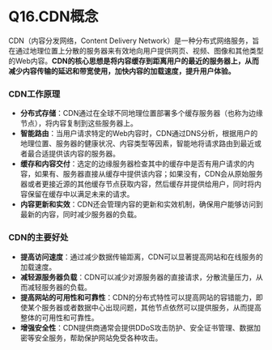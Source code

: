 # Q16.CDN概念

CDN（内容分发网络，Content Delivery Network）是一种分布式网络服务，旨在通过地理位置上分散的服务器来有效地向用户提供网页、视频、图像和其他类型的Web内容。**CDN的核心思想是将内容缓存到距离用户的最近的服务器上，从而减少内容传输的延迟和带宽使用，加快内容的加载速度，提升用户体验。**



### CDN工作原理

+ **分布式存储**：CDN通过在全球不同地理位置部署多个缓存服务器（也称为边缘节点），将内容复制到这些服务器上。
+ **智能路由**：当用户请求特定的Web内容时，CDN通过DNS分析，根据用户的地理位置、服务器的健康状况、内容类型等因素，智能地将请求路由到最近或者最合适提供该内容的服务器。
+ **缓存和内容交付**：选定的边缘服务器检查其中的缓存中是否有用户请求的内容，如果有、服务器直接从缓存中提供该内容；如果没有，CDN会从原始服务器或者更接近源的其他缓存节点获取内容，然后缓存并提供给用户，同时将内容保留在缓存中以满足未来的请求。
+ **内容更新和实效**：CDN还会管理内容的更新和实效机制，确保用户能够访问到最新的内容，同时减少服务器的负载。



### CDN的主要好处

+ **提高访问速度**：通过减少数据传输距离，CDN可以显著提高网站和在线服务的加载速度。
+ **减轻源服务器负载**：CDN可以减少对源服务器的直接请求，分散流量压力，从而减轻服务器的负载。
+ **提高网站的可用性和可靠性**：CDN的分布式特性可以提高网站的容错能力，即使某个服务器或者数据中心出现问题，其他节点依然可以提供服务，从而提高整体的可用性和可靠性。
+ **增强安全性**：CDN提供商通常会提供DDoS攻击防护、安全证书管理、数据加密等安全服务，帮助保护网站免受各种攻击。